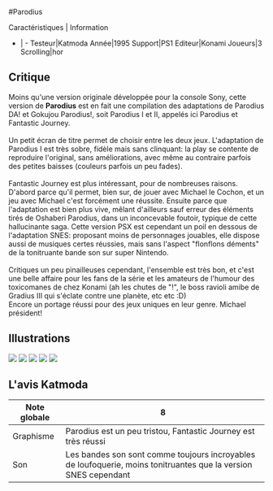 #Parodius

Caractéristiques | Information
- | -
Testeur|Katmoda
Année|1995
Support|PS1
Editeur|Konami
Joueurs|3
Scrolling|hor

## Critique
Moins qu'une version originale développée pour la console Sony, cette version de <b>Parodius</b> est en fait une compilation des adaptations de Parodius DA! et Gokujou Parodius!, soit Parodius I et II, appelés ici Parodius et Fantastic Journey.<br/><br/>Un petit écran de titre permet de choisir entre les deux jeux. L'adaptation de Parodius I est très sobre, fidèle mais sans clinquant: la play se contente de reproduire l'original, sans améliorations, avec même au contraire parfois des petites baisses (couleurs parfois un peu fades).<br/><br/>Fantastic Journey est plus intéressant, pour de nombreuses raisons. D'abord parce qu'il permet, bien sur, de jouer avec Michael le Cochon, et un jeu avec Michael c'est forcément une réussite. Ensuite parce que l'adaptation est bien plus vive, mêlant d'ailleurs sauf erreur des éléments tirés de Oshaberi Parodius, dans un inconcevable foutoir, typique de cette hallucinante saga. Cette version PSX est cependant un poil en dessous de l'adaptation SNES: proposant moins de personnages jouables, elle dispose aussi de musiques certes réussies, mais sans l'aspect "flonflons déments" de la tonitruante bande son sur super Nintendo.<br/><br/>Critiques un peu pinailleuses cependant, l'ensemble est très bon, et c'est une belle affaire pour les fans de la série et les amateurs de l'humour des toxicomanes de chez Konami (ah les chutes de "!", le boss ravioli amibe de Gradius III qui s'éclate contre une planète, etc etc :D)<br/>Encore un portage réussi pour des jeux uniques en leur genre. Michael président!

## Illustrations
![](http://www.shmup.com/images/thumbs/img_fiche_1_433.jpg)
![](http://www.shmup.com/images/thumbs/img_fiche_2_433.jpg)
![](http://www.shmup.com/images/thumbs/img_fiche_3_433.jpg)
![](http://www.shmup.com/images/thumbs/)
![](http://www.shmup.com/images/thumbs/)

## L'avis Katmoda
Note globale|8
-|-
Graphisme|Parodius est un peu tristou, Fantastic Journey est très réussi
Son|Les bandes son sont comme toujours incroyables de loufoquerie, moins tonitruantes que la version SNES cependant
